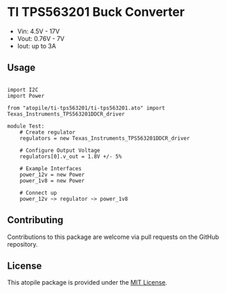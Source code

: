 # TI TPS563201 Buck Converter

- Vin: 4.5V - 17V
- Vout: 0.76V - 7V
- Iout: up to 3A

## Usage

```ato

import I2C
import Power

from "atopile/ti-tps563201/ti-tps563201.ato" import Texas_Instruments_TPS563201DDCR_driver

module Test:
    # Create regulator
    regulators = new Texas_Instruments_TPS563201DDCR_driver

    # Configure Output Voltage
    regulators[0].v_out = 1.8V +/- 5%

    # Example Interfaces
    power_12v = new Power
    power_1v8 = new Power

    # Connect up
    power_12v ~> regulator ~> power_1v8

```

## Contributing

Contributions to this package are welcome via pull requests on the GitHub repository.

## License

This atopile package is provided under the [MIT License](https://opensource.org/license/mit/).
